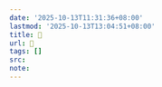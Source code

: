 ```yaml
---
date: '2025-10-13T11:31:36+08:00'
lastmod: '2025-10-13T13:04:51+08:00'
title: 󰪁
url: 󰪁
tags: []
src:
note:
---
```

